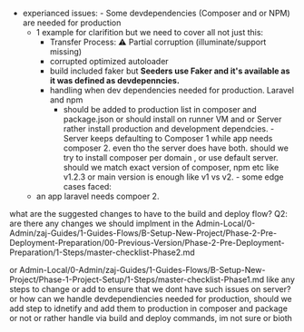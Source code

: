 
   - experianced issues:
    - Some devdependencies (Composer and or NPM) are needed for production
        - 1 example for clarifition but we need to cover all not just this:
            - Transfer Process: ⚠️ Partial corruption (illuminate/support missing)
            - corrupted optimized autoloader
            - build included faker but **Seeders use Faker and it's available as it was defined as devdepenncies.**
            - handling when dev dependencies needed for production. Laravel and npm
                - should be added to production list in composer and package.json or should install on runner VM and or Server rather install production and development dependcies.
    - Server keeps defaulting to Composer 1 while app needs composer 2. even tho the server does have both. should we try to install composer per domain , or use default server. should we match exact version of composer, npm etc like v1.2.3 or main version is enough like v1 vs v2.
    - some edge cases faced:
        - an app laravel needs compoer 2.


what are the suggested changes to have to the build and deploy flow?
Q2: are there any changes we should implment in the 
Admin-Local/0-Admin/zaj-Guides/1-Guides-Flows/B-Setup-New-Project/Phase-2-Pre-Deployment-Preparation/00-Previous-Version/Phase-2-Pre-Deployment-Preparation/1-Steps/master-checklist-Phase2.md

or Admin-Local/0-Admin/zaj-Guides/1-Guides-Flows/B-Setup-New-Project/Phase-1-Project-Setup/1-Steps/master-checklist-Phase1.md
like any steps to change or add to ensure that we dont have such issues on server? or how can we handle devdependiencies needed for production, should we add step to idnetify and add them to production in composer and package or not or rather handle via build and deploy commands, im not sure or bioth
